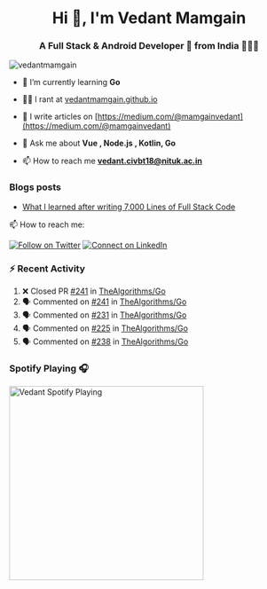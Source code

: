 <h1 align="center">Hi 👋, I'm Vedant Mamgain</h1>
<h3 align="center">A Full Stack & Android Developer 🚀 from India 👨🏽‍💻</h3>

<p align="left"> <img src="https://komarev.com/ghpvc/?username=vedantmamgain" alt="vedantmamgain" /> </p>

- 🌱 I’m currently learning **Go**

- 👨‍💻 I rant at [vedantmamgain.github.io](https://vedantmamgain.github.io/)

- 📝 I write articles on [https://medium.com/@mamgainvedant](https://medium.com/@mamgainvedant)

- 💬 Ask me about **Vue , Node.js , Kotlin, Go**

- 📫 How to reach me **vedant.civbt18@nituk.ac.in**

### Blogs posts

<!-- BLOG-POST-LIST:START -->
- [What I learned after writing 7,000 Lines of Full Stack Code](https://medium.com/@mamgainvedant/what-i-learned-after-writing-7-000-lines-of-full-stack-code-7f69cc0b1ea?source=rss-e9acd2ca6911------2)
<!-- BLOG-POST-LIST:END -->

📫 How to reach me:

[![Follow on Twitter](https://img.shields.io/badge/--twitter?label=Twitter&logo=Twitter&style=social)](https://twitter.com/mamgainvedant) [![Connect on LinkedIn](https://img.shields.io/badge/--linkedin?label=LinkedIn&logo=LinkedIn&style=social)](https://linkedin.com/in/vedant-mamgain)

### :zap: Recent Activity

<!--START_SECTION:activity-->

1. ❌ Closed PR [#241](https://github.com/TheAlgorithms/Go/pull/241) in [TheAlgorithms/Go](https://github.com/TheAlgorithms/Go)
2. 🗣 Commented on [#241](https://github.com/TheAlgorithms/Go/issues/241) in [TheAlgorithms/Go](https://github.com/TheAlgorithms/Go)
3. 🗣 Commented on [#231](https://github.com/TheAlgorithms/Go/issues/231) in [TheAlgorithms/Go](https://github.com/TheAlgorithms/Go)
4. 🗣 Commented on [#225](https://github.com/TheAlgorithms/Go/issues/225) in [TheAlgorithms/Go](https://github.com/TheAlgorithms/Go)
5. 🗣 Commented on [#238](https://github.com/TheAlgorithms/Go/issues/238) in [TheAlgorithms/Go](https://github.com/TheAlgorithms/Go)
<!--END_SECTION:activity-->

### Spotify Playing 🎧

[<img src="https://novatorem-d0fbsrhp9.vercel.app/api/spotify.py" alt="Vedant Spotify Playing" width="350" />](https://open.spotify.com/user/s4c42w22yq0zx3034etx8bkiw)
